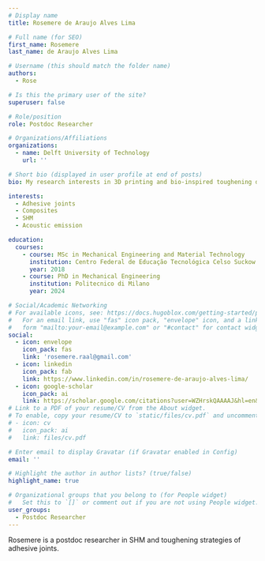 ```yaml
---
# Display name
title: Rosemere de Araujo Alves Lima

# Full name (for SEO)
first_name: Rosemere
last_name: de Araujo Alves Lima

# Username (this should match the folder name)
authors:
  - Rose

# Is this the primary user of the site?
superuser: false

# Role/position
role: Postdoc Researcher

# Organizations/Affiliations
organizations:
  - name: Delft University of Technology
    url: ''

# Short bio (displayed in user profile at end of posts)
bio: My research interests in 3D printing and bio-inspired toughening designs.

interests:
  - Adhesive joints
  - Composites
  - SHM
  - Acoustic emission

education:
  courses:
    - course: MSc in Mechanical Engineering and Material Technology
      institution: Centro Federal de Educação Tecnológica Celso Suckow da Fonseca
      year: 2018
    - course: PhD in Mechanical Engineering
      institution: Politecnico di Milano
      year: 2024

# Social/Academic Networking
# For available icons, see: https://docs.hugoblox.com/getting-started/page-builder/#icons
#   For an email link, use "fas" icon pack, "envelope" icon, and a link in the
#   form "mailto:your-email@example.com" or "#contact" for contact widget.
social:
  - icon: envelope
    icon_pack: fas
    link: 'rosemere.raal@gmail.com'
  - icon: linkedin
    icon_pack: fab
    link: https://www.linkedin.com/in/rosemere-de-araujo-alves-lima/
  - icon: google-scholar
    icon_pack: ai
    link: https://scholar.google.com/citations?user=WZHrskQAAAAJ&hl=en&oi=ao
# Link to a PDF of your resume/CV from the About widget.
# To enable, copy your resume/CV to `static/files/cv.pdf` and uncomment the lines below.
# - icon: cv
#   icon_pack: ai
#   link: files/cv.pdf

# Enter email to display Gravatar (if Gravatar enabled in Config)
email: ''

# Highlight the author in author lists? (true/false)
highlight_name: true

# Organizational groups that you belong to (for People widget)
#   Set this to `[]` or comment out if you are not using People widget.
user_groups:
  - Postdoc Researcher
---
```


Rosemere is a postdoc researcher in SHM and toughening strategies of adhesive joints.
